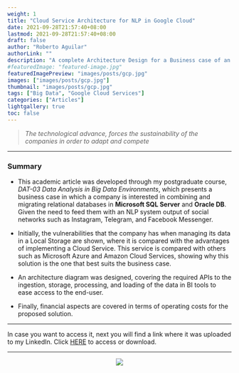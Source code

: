```yaml
---
weight: 1
title: "Cloud Service Architecture for NLP in Google Cloud"
date: 2021-09-28T21:57:40+08:00
lastmod: 2021-09-28T21:57:40+08:00
draft: false
author: "Roberto Aguilar"
authorLink: ""
description: "A complete Architecture Design for a Business case of an NLP Solution"
#featuredImage: "featured-image.jpg"
featuredImagePreview: "images/posts/gcp.jpg"
images: ["images/posts/gcp.jpg"]
thumbnail: "images/posts/gcp.jpg"
tags: ["Big Data", "Google Cloud Services"]
categories: ["Articles"]
lightgallery: true
toc: false
---
```


> <i>The technological advance, forces the sustainability of the companies in order to adapt and compete</i>

---

### Summary

- This academic article was developed through my postgraduate course, <i>DAT-03 Data Analysis in Big Data Environments</i>, which presents a business case in which a company is interested in combining and migrating relational databases in <b>Microsoft SQL Server</b> and <b>Oracle DB</b>. Given the need to feed them with an NLP system output of social networks such as Instagram, Telegram, and Facebook Messenger.

- Initially, the vulnerabilities that the company has when managing its data in a Local Storage are shown, where it is compared with the advantages of implementing a Cloud Service. This service is compared with others such as Microsoft Azure and Amazon Cloud Services, showing why this solution is the one that best suits the business case.

- An architecture diagram was designed, covering the required APIs to the ingestion, storage, processing, and loading of the data in BI tools to ease access to the end-user.

- Finally, financial aspects are covered in terms of operating costs for the proposed solution.

---

In case you want to access it, next you will find a link where it was uploaded to my LinkedIn. Click <a href="https://www.linkedin.com/in/robguilarr/detail/overlay-view/urn:li:fsd_profileTreasuryMedia:(ACoAACSsDBsBM7H-Q5Tz9-WYWvdrkSDSIqbUdms,1635470233111)/">HERE</a> to access or download.

---

<p align=center>
    <img src="/images/posts/gcpcover.jpg">
</p>
